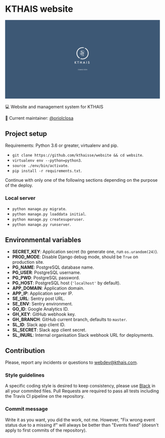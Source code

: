 # KTHAIS website

![Website preview](app/static/img/preview.png)

:computer: Website and management system for KTHAIS

:raising_hand: Current maintainer: [@oriolclosa](https://github.com/oriolclosa)

## Project setup

Requirements: Python 3.6 or greater, virtualenv and pip.

- `git clone https://github.com/kthaisse/website && cd website`.
- `virtualenv env --python=python3`.
- `source ./env/bin/activate`.
- `pip install -r requirements.txt`.

Continue with only one of the following sections depending on the purpose of the deploy.

### Local server

- `python manage.py migrate`.
- `python manage.py loaddata initial`.
- `python manage.py createsuperuser`.
- `python manage.py runserver`.

## Environmental variables

- **SECRET_KEY**: Application secret (to generate one, run `os.urandom(24)`).
- **PROD_MODE**: Disable Django debug mode, should be `True` on production site.
- **PG_NAME**: PostgreSQL database name.
- **PG_USER**: PostgreSQL username.
- **PG_PWD**: PostgreSQL password.
- **PG_HOST**: PostgreSQL host (`'localhost'` by default).
- **APP_DOMAIN**: Application domain.
- **APP_IP**: Application server IP.
- **SE_URL**: Sentry post URL.
- **SE_ENV**: Sentry environment.
- **GO_ID**: Google Analytics ID.
- **GH_KEY**: GitHub webhook key.
- **GH_BRANCH**: GitHub current branch, defaults to `master`.
- **SL_ID**: Slack app client ID.
- **SL_SECRET**: Slack app client secret.
- **SL_INURL**: Internal organisation Slack webhook URL for deployments.

## Contribution

Please, report any incidents or questions to webdev@kthais.com.

### Style guidelines

A specific coding style is desired to keep consistency, please use [Black](https://github.com/python/black) in all your commited files. Pull Requests are required to pass all tests including the Travis CI pipeline on the repository.

### Commit message

Write it as you want, you did the work, not me. However, "Fix wrong event status due to a missing if" will always be better than "Events fixed" (doesn't apply to first commits of the repository).
